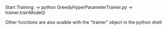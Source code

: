 Start Training:
-> python GreedyHyperParameterTrainer.py
-> trainer.trainModel()

Other functions are also avaible with the "trainer" object in the python shell 
